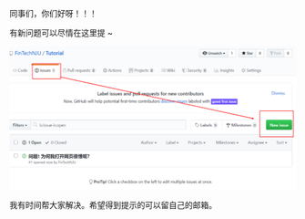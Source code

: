 

同事们，你们好呀！！！

有新问题可以尽情在这里提 ~

![image-20200508133043386](./asset/image-20200508133043386.png)

我有时间帮大家解决。希望得到提示的可以留自己的邮箱。


